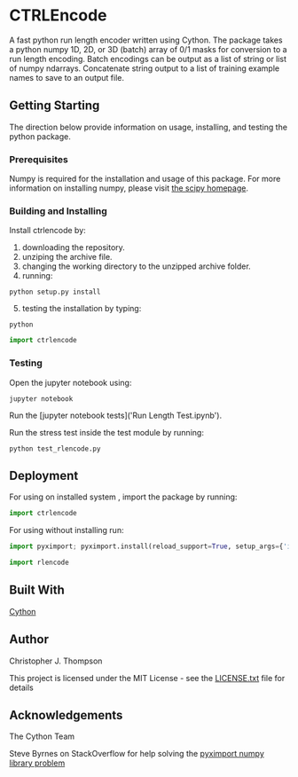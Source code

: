 # CTRLEncode

A fast python run length encoder written using Cython. The package takes a python numpy 1D, 2D, or 3D (batch) array of 0/1 masks for conversion to
a run length encoding. Batch encodings can be output as a list of string or list of numpy ndarrays. Concatenate string output to a list of training example
names to save to an output file.

## Getting Starting

The direction below provide information on usage, installing, and testing the python package.

### Prerequisites

Numpy is required for the installation and usage of this package. For more information on installing numpy, please visit [the scipy homepage](https://scipy.org/).

### Building and Installing

Install ctrlencode by:

1. downloading the repository.
2. unziping the archive file.
3. changing the working directory to the unzipped archive folder.
4. running:

```
python setup.py install
```
5. testing the installation by typing:

```
python
```

```python
import ctrlencode
```

### Testing

Open the jupyter notebook using:

```
jupyter notebook
```

Run the [jupyter notebook tests]('Run Length Test.ipynb').

Run the stress test inside the test module by running:

```
python test_rlencode.py
```

## Deployment

For using on installed system , import the package by running:

```python
import ctrlencode
```

For using without installing run:

```python
import pyximport; pyximport.install(reload_support=True, setup_args={'include_dirs':np.get_include()})

import rlencode
```

## Built With

[Cython](https://cython.org/)

## Author

Christopher J. Thompson

This project is licensed under the MIT License - see the [LICENSE.txt](LICENSE.txt) file for details

## Acknowledgements

The Cython Team

Steve Byrnes on StackOverflow for help solving the [pyximport numpy library problem](https://stackoverflow.com/questions/14657375/cython-fatal-error-numpy-arrayobject-h-no-such-file-or-directory)
